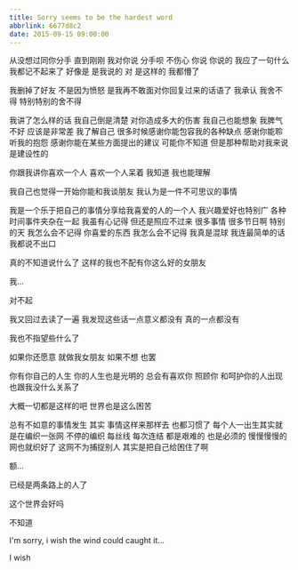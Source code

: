 ```yaml
---
title: Sorry seems to be the hardest word
abbrlink: 6677d8c2
date: 2015-09-15 09:00:00
---
```


从没想过同你分手 直到刚刚 我对你说 分手呗 不伤心 你说 你说的 我应了一句什么我都记不起来了 好像是 是我说的 对 是这样的 我都懵了

我删掉了好友 不是因为愤怒 是我再不敢面对你回复过来的话语了 我承认 我舍不得 特别特别的舍不得

我讲了怎么样的话 我自己倒是清楚 对你造成多大的伤害 我自己也能想象 我脾气不好 应该是非常差 我了解自己 很多时候感谢你能包容我的各种缺点 感谢你能聆听我的抱怨 感谢你能在某些方面提出的建议 可能你不知道 但是那种帮助对我来说是建设性的

你跟我讲你喜欢一个人 喜欢一个人呆着 我知道 我也能理解

我自己也觉得一开始你能和我谈朋友 我认为是一件不可思议的事情

我是一个乐于把自己的事情分享给我喜爱的人的一个人 我兴趣爱好也特别广 各种时间事件夹杂在一起 我虽有心记得 但还是照应不过来 很多事情 很多节日啊 特别的天 我怎么会不记得 你喜爱的东西 我怎么会不记得 我真是混球 我连最简单的话 我都说不出口

真的不知道说什么了 这样的我也不配有你这么好的女朋友

我...

对不起

我又回过去读了一遍 我发现这些话一点意义都没有 真的一点都没有

我也不指望些什么了

如果你还愿意 就做我女朋友 如果不想 也罢

你有你自己的人生 你的人生也是光明的 总会有喜欢你 照顾你 和呵护你的人出现 也跟我没什么关系了

大概一切都是这样的吧 世界也是这么困苦

总有不如意的事情发生 其实 事情这样来那样去 也都习惯了 每个人一出生其实就是在编织一张网 不停的编织 每丝线 每次连结 都是艰难的 也是必须的 慢慢慢慢的 网也就织好了 这网不为捕捉别人 其实是把自己给困住了啊

额...

已经是两条路上的人了

这个世界会好吗

不知道

I'm sorry, i wish the wind could caught it...

I wish
